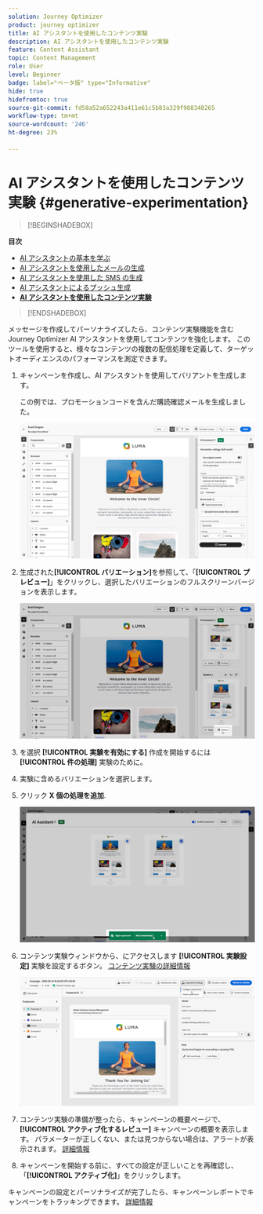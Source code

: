 ```yaml
---
solution: Journey Optimizer
product: journey optimizer
title: AI アシスタントを使用したコンテンツ実験
description: AI アシスタントを使用したコンテンツ実験
feature: Content Assistant
topic: Content Management
role: User
level: Beginner
badge: label="ベータ版" type="Informative"
hide: true
hidefromtoc: true
source-git-commit: fd58a52a652243a411e61c5b83a329f988348265
workflow-type: tm+mt
source-wordcount: '246'
ht-degree: 23%

---
```


# AI アシスタントを使用したコンテンツ実験 {#generative-experimentation}

>[!BEGINSHADEBOX]

**目次**

* [AI アシスタントの基本を学ぶ](gs-generative.md)
* [AI アシスタントを使用したメールの生成](generative-email.md)
* [AI アシスタントを使用した SMS の生成](generative-sms.md)
* [AI アシスタントによるプッシュ生成](generative-push.md)
* **[AI アシスタントを使用したコンテンツ実験](generative-experimentation.md)**

>[!ENDSHADEBOX]

メッセージを作成してパーソナライズしたら、コンテンツ実験機能を含むJourney Optimizer AI アシスタントを使用してコンテンツを強化します。 このツールを使用すると、様々なコンテンツの複数の配信処理を定義して、ターゲットオーディエンスのパフォーマンスを測定できます。

1. キャンペーンを作成し、AI アシスタントを使用してバリアントを生成します。

   この例では、プロモーションコードを含んだ購読確認メールを生成しました。

   ![](assets/experiment-genai-1.png)

1. 生成された&#x200B;**[!UICONTROL バリエーション]**&#x200B;を参照して、「**[!UICONTROL プレビュー]**」をクリックし、選択したバリエーションのフルスクリーンバージョンを表示します。

   ![](assets/experiment-genai-2.png)

1. を選択 **[!UICONTROL 実験を有効にする]** 作成を開始するには **[!UICONTROL 件の処理]** 実験のために。

1. 実験に含めるバリエーションを選択します。

1. クリック **X 個の処理を追加**.

   ![](assets/experiment-genai-3.png)

1. コンテンツ実験ウィンドウから、にアクセスします **[!UICONTROL 実験設定]** 実験を設定するボタン。 [コンテンツ実験の詳細情報](../campaigns/content-experiment.md)

   ![](assets/experiment-genai-4.png)

1. コンテンツ実験の準備が整ったら、キャンペーンの概要ページで、 **[!UICONTROL アクティブ化するレビュー]** キャンペーンの概要を表示します。 パラメーターが正しくない、または見つからない場合は、アラートが表示されます。 [詳細情報](../campaigns/content-experiment.md#treatment-experiment)

1. キャンペーンを開始する前に、すべての設定が正しいことを再確認し、「**[!UICONTROL アクティブ化]**」をクリックします。

キャンペーンの設定とパーソナライズが完了したら、キャンペーンレポートでキャンペーンをトラッキングできます。 [詳細情報](../reports/campaign-global-report.md)
